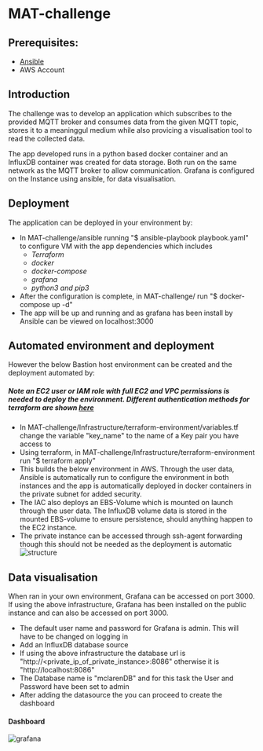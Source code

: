 # MAT-challenge

## Prerequisites:
* [Ansible](https://docs.ansible.com/ansible/latest/installation_guide/intro_installation.html)
* AWS Account

## Introduction
The challenge was to develop an application which subscribes to the provided MQTT broker and consumes data from the given MQTT topic, stores it to a meaninggul medium while also provicing a visualisation tool to read the collected data.

The app developed runs in a python based docker container and an InfluxDB container was created for data storage. Both run on the same network as the MQTT broker to allow communication. Grafana is configured on the Instance using ansible, for data visualisation. 

## Deployment

The application can be deployed in your environment by:
* In MAT-challenge/ansible running "$ ansible-playbook playbook.yaml" to configure VM with the app dependencies which includes
  * *Terraform*
  * *docker* 
  * *docker-compose*
  * *grafana*
  * *python3 and pip3*
* After the configuration is complete, in MAT-challenge/ run "$ docker-compose up -d"
* The app will be up and running and as grafana has been install by Ansible can be viewed on localhost:3000

## Automated environment and deployment
However the below Bastion host environment can be created and the deployment automated by: 
##### Note an EC2 user or IAM role with full EC2 and VPC permissions is needed to deploy the environment. Different authentication methods for terraform are shown [here](https://registry.terraform.io/providers/hashicorp/aws/latest/docs)
* In MAT-challenge/Infrastructure/terraform-environment/variables.tf change the variable "key_name" to the name of a Key pair you have access to
* Using terraform, in MAT-challenge/Infrastructure/terraform-environment run "$ terraform apply"
* This builds the below environment in AWS. Through the user data, Ansible is automatically run to configure the environment in both instances and the app is automatically deployed in docker containers in the private subnet for added security.
* The IAC also deploys an EBS-Volume which is mounted on launch through the user data. The InfluxDB volume data is stored in the mounted EBS-volume to ensure persistence, should anything happen to the EC2 instance.
* The private instance can be accessed through ssh-agent forwarding though this should not be needed as the deployment is automatic
![structure]

## Data visualisation
When ran in your own environment, Grafana can be accessed on port 3000. If using the above infrastructure, Grafana has been installed on the public instance and can also be accessed on port 3000.
* The default user name and password for Grafana is admin. This will have to be changed on logging in
* Add an InfluxDB database source 
* If using the above infrastructure the database url is "http://<private_ip_of_private_instance>:8086" otherwise it is "http://localhost:8086"
* The Database name is "mclarenDB" and for this task the User and Password have been set to admin
* After adding the datasource the you can proceed to create the dashboard

#### Dashboard
![grafana]







[structure]: https://i.imgur.com/sYsW0Oj.png
[grafana]: https://i.imgur.com/U5N3c2h.png
